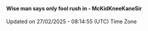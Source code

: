 #### Wise man says only fool rush in - McKidKneeKaneSir
Updated on 27/02/2025 - 08:14:55 (UTC) Time Zone
